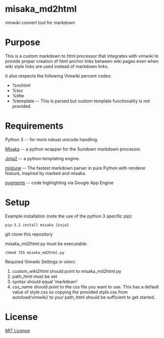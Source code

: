 misaka_md2html
==========

vimwiki convert tool for markdown

Purpose
==========

This is a custom markdown to html processor that integrates with vimwiki to
provide proper creation of html anchor links between wiki pages even when wiki
style links are used instead of markdown links.

It also respects the following Vimwiki percent codes:
- %nohtml
- %toc
- %title
- %template  -- This is parsed but custom template functionality is not
                provided.

Requirements
=============
Python 3 -- for more robust unicode handling.

[Misaka](http://misaka.61924.nl/) -- a python wrapper for the Sundown markdown
                                     processor.

[Jinja2](http://jinja.pocoo.org/) -- a python templating engine.

[mistune](https://github.com/lepture/mistune) -- The fastest markdown parser in
                                                 pure Python with renderer feature,
                                                 inspired by marked and misaka.

[pygments](https://github.com/trevorturk/pygments) -- code highlighting via Google App Engine

Setup
==========
Example installation (note the use of the python 3 specific pip):

    pip-3.2 install misaka Jinja2

git clone this repository

misaka_md2html.py must be executable:

    chmod 755 misaka_md2html.py

Required Vimwiki Settings in vimrc:

1.  custom_wiki2html should point to misaka_md2html.py
2.  path_html must be set
3.  syntax should equal 'markdown'
4.  css_name should point to the css file you want to use.  This has a default value of style.css so copying the provided style.css from autoload/vimwiki/ to your path_html should be sufficient to get started.


License
==========

[MIT License](http://opensource.org/licenses/mit-license.php)
